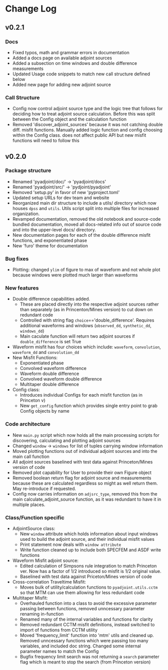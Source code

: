 # Change Log
## v0.2.1
### Docs
- Fixed typos, math and grammar errors in documentation
- Added a docs page on available adjoint sources
- Added a subsection on time windows and double difference measurements
- Updated Usage code snippets to match new call structure defined below
- Added new page for adding new adjoint source

### Call Structure
- Config now control adjoint source type and the logic tree that follows for 
  deciding how to treat adjoint source calculation. Before this was split 
  between the Config object and the calculation function
- Removed 'discover_adjoint_sources' because it was not catching double diff.
  misfit functions. Manually added logic function and config choosing within
  the Config class. does not affect public API but new misfit functions will
  need to follow this 


## v0.2.0
### Package structure
- Renamed 'pyadjoint/doc/' -> 'pyadjoint/docs'
- Renamed 'pyadjoint/src/' -> 'pydjoint/pyadjoint'
- Removed 'setup.py' in favor of new 'pyproject.toml'
- Updated setup URLs for dev team and website
- Reorganized main dir structure to include a utils/ directory which now 
  houses `dpss` and `utils`. Utils script split into multiple files for 
  increased organization.
- Revamped documentation, removed the old notebook and source-code bundled 
  documentation, moved all docs-related info out of source code and into the 
  upper-level docs/ directory.
- New documentation pages for each of the double difference misfit functions, and exponentiated phase
- New 'furo' theme for documentation

### Bug fixes
- Plotting: changed `ylim` of figure to max of waveform and not whole plot 
  because windows were plotted much larger than waveforms

### New features
- Double difference capabilities added. 
  - These are placed directly into the respective adjoint sources rather than 
  	separately (as in Princenton/Mines version) to cut down on redundant code
  - Controlled with string flag ``choice``=='double_difference'. Requires 
    additional  waveforms and windows (``observed_dd``, ``synthetic_dd``, 
    ``windows_dd``)
  - Main caculate function will return two adjoint sources if 
    ``double_difference`` is set True
- Waveform misfit has four choices which include: ``waveform``, ``convolution``, ``waveform_dd`` and ``convolution_dd`` 
- New Misfit Functions:
    - Exponentiated phase
    - Convolved waveform difference
    - Waveform double difference
    - Convolved waveform double difference
    - Multitaper double difference
- Config class: 
	- Introduces individual Configs for each misfit function (as in Princeton v)
	- New `get_config` function which provides single entry point to grab 
	  Config objects by name

### Code architecture
- New ``main.py`` script which now holds all the main processing scripts for
  discovering, calculating and plotting adjoint sources
- Changed `window` -> `windows` for list of tuples carrying window information
- Moved plotting functions out of individual adjoint sources and into the
  main call function
- All adjoint sources baselined with test data against Princeton/Mines version
  of code
- Removed plot capability for User to provide their own Figure object
- Removed boolean return flag for adjoint source and measurements because these
  are calculated regardless so might as well return them. May re-introduce if requested.
- Config now carries information on `adjsrc_type`, removed this from the main
  calculate_adjoint_source function, as it was redundant to have it in multiple places.

### Class/Function specific
- AdjointSource class:
	- New `window` attribute which holds information about input windows used 
	  to build the adjoint source, and their individual misfit values
	- Print statement now deals with `window attribute`
	- Write function cleaned up to include both SPECFEM and ASDF write functions
- Waveform Misfit adjoint source: 
	- Edited calculation of Simpsons rule integration to match Princeton ver.
	  Now has a factor of 1/2 introduced so misfit is 1/2 original value.
	- Baselined with test data against Priceton/Mines version of code
- Cross-correlation Traveltime Misfit:
	- Moves bulk of utility/calculation functions to ``pyadjoint.utils.cctm`` 
      so that MTM can use them allowing for less redundant code
- Multitaper Misfit:
	- Overhauled function into a class to avoid the excessive parameter passing 
	  between functions, removed unncessary parameter renaming in-function
	- Renamed many of the internal variables and functions for clarity
	- Removed redundant CCTM misfit definitions, instead switched to import of
	  functions from CCTM utility
	- Moved 'frequency_limit' function into 'mtm' utils and cleaned up. Removed
	  unncessary functions which were passing too many variables, and included
	  doc string. Changed some internal parameter names to match the Config
	- Bugfix frequency limit search was not returning a `search` parameter flag
	  which is meant to stop the search (from Princeton version)


